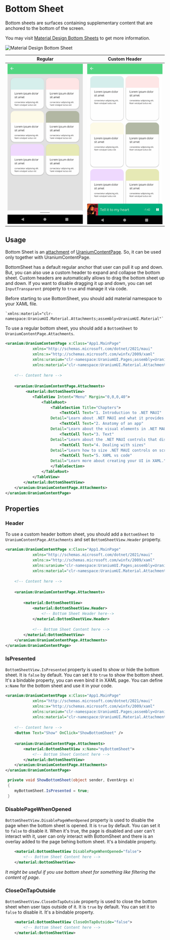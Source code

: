 # Bottom Sheet
Bottom sheets are surfaces containing supplementary content that are anchored to the bottom of the screen.

You may visit [Material Design Bottom Sheets](https://material.io/components/sheets-bottom) to get more information.

![Material Design Bottom Sheet](https://lh3.googleusercontent.com/jpgznwgTNSqcMUiebyimlsB0H6fAF9eyRfyVODFGwNZi370FKUH4_2SqSw4C36iMHCh6ECgRRCO1F0yoJObLGP9r7XTEBHyi8MZ5fbEmVw=s0)

| Regular | Custom Header |
| --- | --- |
| ![MAUI Bottom Sheet Material](images/bottomsheet-regular-demo.gif) | ![MAUI Bottom Sheet Material](images/bottomsheet-expanding-demo.gif) |

## Usage
Bottom Sheet is an [attachment](../../../infrastructure/UraniumContentPage.md#attachments) of [UraniumContentPage](../../../infrastructure/UraniumContentPage.md). So, it can be used only together with UraniumContentPage.

BottomSheet has a default regular anchor that user can pull it up and down. But, you can also use a custom header to expand and collapse the bottom sheet. Custom headers are automatically allows to drag the bottom sheet up and down. If you want to disable dragging it up and down, you can set `InputTransparent` property to `true` and manage it via code.

Before starting to use BottomSheet, you should add material namespace to your XAML file.

    `xmlns:material="clr-namespace:UraniumUI.Material.Attachments;assembly=UraniumUI.Material"`

To use a regular bottom sheet, you should add a `BottomSheet` to `UraniumContentPage.Attachments`.

```xml
<uranium:UraniumContentPage x:Class="App1.MainPage"
            xmlns="http://schemas.microsoft.com/dotnet/2021/maui"
            xmlns:x="http://schemas.microsoft.com/winfx/2009/xaml"
            xmlns:uranium="clr-namespace:UraniumUI.Pages;assembly=UraniumUI"
            xmlns:material="clr-namespace:UraniumUI.Material.Attachments;assembly=UraniumUI.Material">

    <!-- Content here -->

    <uranium:UraniumContentPage.Attachments>
         <material:BottomSheetView>
            <TableView Intent="Menu" Margin="0,0,0,40">
                <TableRoot>
                    <TableSection Title="Chapters">
                        <TextCell Text="1. Introduction to .NET MAUI"
                    Detail="Learn about .NET MAUI and what it provides." />
                        <TextCell Text="2. Anatomy of an app"
                    Detail="Learn about the visual elements in .NET MAUI" />
                        <TextCell Text="3. Text"
                    Detail="Learn about the .NET MAUI controls that display text." />
                        <TextCell Text="4. Dealing with sizes"
                    Detail="Learn how to size .NET MAUI controls on screen." />
                        <TextCell Text="5. XAML vs code"
                    Detail="Learn more about creating your UI in XAML." />
                    </TableSection>
                </TableRoot>
            </TableView>
        </material:BottomSheetView>
    </uranium:UraniumContentPage.Attachments>
</uranium:UraniumContentPage>
```

## Properties

### Header
To use a custom header bottom sheet, you should add a `BottomSheet` to `UraniumContentPage.Attachments` and set `BottomSheetView.Header` property.

```xml
<uranium:UraniumContentPage x:Class="App1.MainPage"
            xmlns="http://schemas.microsoft.com/dotnet/2021/maui"
            xmlns:x="http://schemas.microsoft.com/winfx/2009/xaml"
            xmlns:uranium="clr-namespace:UraniumUI.Pages;assembly=UraniumUI"
            xmlns:material="clr-namespace:UraniumUI.Material.Attachments;assembly=UraniumUI.Material">

    <!-- Content here -->

    <uranium:UraniumContentPage.Attachments>

        <material:BottomSheetView>
            <material:BottomSheetView.Header>
                <!-- Bottom Sheet Header here-->
            </material:BottomSheetView.Header>

            <!-- Bottom Sheet Content here -->
        </material:BottomSheetView>
    </uranium:UraniumContentPage.Attachments>
</uranium:UraniumContentPage>
```

### IsPresented
`BottomSheetView.IsPresented` property is used to show or hide the bottom sheet. It is `false` by default. You can set it to `true` to show the bottom sheet. It's a bindable property, you can even bind it in XAML page. You can define `x:Name` for the bottom sheet and use it in your code.

```xml
<uranium:UraniumContentPage x:Class="App1.MainPage"
            xmlns="http://schemas.microsoft.com/dotnet/2021/maui"
            xmlns:x="http://schemas.microsoft.com/winfx/2009/xaml"
            xmlns:uranium="clr-namespace:UraniumUI.Pages;assembly=UraniumUI"
            xmlns:material="clr-namespace:UraniumUI.Material.Attachments;assembly=UraniumUI.Material">

    <!-- Content here -->
    <Button Text="Show" OnClick="ShowBottomSheet" />

    <uranium:UraniumContentPage.Attachments>
        <material:BottomSheetView x:Name="myBottomSheet">
            <!-- Bottom Sheet Content here -->
        </material:BottomSheetView>
    </uranium:UraniumContentPage.Attachments>
</uranium:UraniumContentPage>
```

```csharp
 private void ShowBottomSheet(object sender, EventArgs e)
 {
    myBottomSheet.IsPresented = true;
 }
```

### DisablePageWhenOpened
`BottomSheetView.DisablePageWhenOpened` property is used to disable the page when the bottom sheet is opened. It is `true` by default. You can set it to `false` to disable it. When it's true, the page is disabled and user can't interact with it, user can only interact with BottomSheet and there is an overlay added to the page behing bottom sheet. It's a bindable property.

```xml
    <material:BottomSheetView DisablePageWhenOpened="false">
        <!-- Bottom Sheet Content here -->
    </material:BottomSheetView>
```

_It might be useful if you use bottom sheet for something like filtering the content of page._

### CloseOnTapOutside
`BottomSheetView.CloseOnTapOutside` property is used to close the bottom sheet when user taps outside of it. It is `true` by default. You can set it to `false` to disable it. It's a bindable property.

```xml
    <material:BottomSheetView CloseOnTapOutside="false">
        <!-- Bottom Sheet Content here -->
    </material:BottomSheetView>
``` 